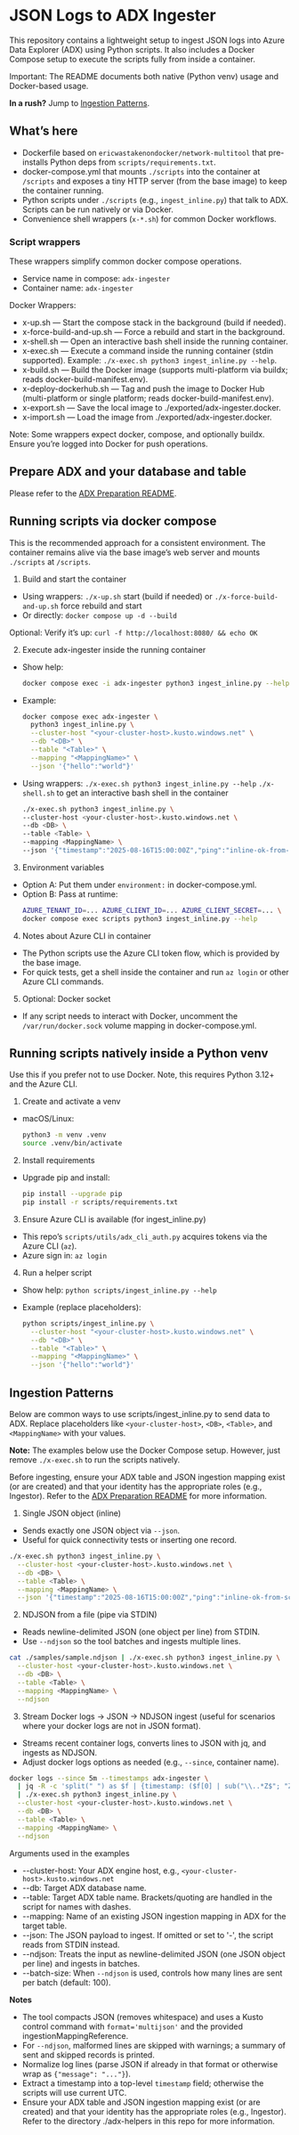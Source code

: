 # JSON Logs to ADX Ingester

This repository contains a lightweight setup to ingest JSON logs into Azure Data Explorer (ADX) using Python scripts. It 
also includes a Docker Compose setup to execute the scripts fully from inside a container.

Important: The README documents both native (Python venv) usage and Docker-based usage.

**In a rush?** Jump to [Ingestion Patterns](#ingestion-patterns).

## What’s here

- Dockerfile based on `ericwastakenondocker/network-multitool` that pre-installs Python deps from `scripts/requirements.txt`.
- docker-compose.yml that mounts `./scripts` into the container at `/scripts` and exposes a tiny HTTP server (from the base image) to keep the container running.
- Python scripts under `./scripts` (e.g., `ingest_inline.py`) that talk to ADX. Scripts can be run natively or via Docker.
- Convenience shell wrappers (`x-*.sh`) for common Docker workflows.

### Script wrappers

These wrappers simplify common docker compose operations.
- Service name in compose: `adx-ingester`
- Container name: `adx-ingester`

Docker Wrappers:
- x-up.sh — Start the compose stack in the background (build if needed).
- x-force-build-and-up.sh — Force a rebuild and start in the background.
- x-shell.sh — Open an interactive bash shell inside the running container.
- x-exec.sh — Execute a command inside the running container (stdin supported). Example: `./x-exec.sh python3 ingest_inline.py --help`.
- x-build.sh — Build the Docker image (supports multi-platform via buildx; reads docker-build-manifest.env).
- x-deploy-dockerhub.sh — Tag and push the image to Docker Hub (multi-platform or single platform; reads docker-build-manifest.env).
- x-export.sh — Save the local image to ./exported/adx-ingester.docker.
- x-import.sh — Load the image from ./exported/adx-ingester.docker.

Note: Some wrappers expect docker, compose, and optionally buildx. Ensure you’re logged into Docker for push operations.

## Prepare ADX and your database and table

Please refer to the [ADX Preparation README](adx-helpers/README.md).

## Running scripts via docker compose
This is the recommended approach for a consistent environment. The container remains alive via the base image’s web 
server and mounts `./scripts` at `/scripts`.

1) Build and start the container
- Using wrappers: `./x-up.sh` start (build if needed) or `./x-force-build-and-up.sh` force rebuild and start
- Or directly: `docker compose up -d --build`

Optional: Verify it’s up: `curl -f http://localhost:8080/ && echo OK`

2) Execute adx-ingester inside the running container
- Show help:
  ```bash
  docker compose exec -i adx-ingester python3 ingest_inline.py --help
  ```

- Example:
  ```bash
  docker compose exec adx-ingester \
    python3 ingest_inline.py \
    --cluster-host "<your-cluster-host>.kusto.windows.net" \
    --db "<DB>" \
    --table "<Table>" \
    --mapping "<MappingName>" \
    --json '{"hello":"world"}'
  ```

- Using wrappers:
  `./x-exec.sh python3 ingest_inline.py --help`
  `./x-shell.sh` to get an interactive bash shell in the container

  ```bash
  ./x-exec.sh python3 ingest_inline.py \
  --cluster-host <your-cluster-host>.kusto.windows.net \
  --db <DB> \
  --table <Table> \
  --mapping <MappingName> \
  --json '{"timestamp":"2025-08-16T15:00:00Z","ping":"inline-ok-from-script"}'
  ```

3) Environment variables
- Option A: Put them under `environment:` in docker-compose.yml.
- Option B: Pass at runtime:
  ```bash
  AZURE_TENANT_ID=... AZURE_CLIENT_ID=... AZURE_CLIENT_SECRET=... \
  docker compose exec scripts python3 ingest_inline.py --help
  ```

4) Notes about Azure CLI in container
- The Python scripts use the Azure CLI token flow, which is provided by the base image.
- For quick tests, get a shell inside the container and run `az login` or other Azure CLI commands.

5) Optional: Docker socket
- If any script needs to interact with Docker, uncomment the `/var/run/docker.sock` volume mapping in docker-compose.yml.

## Running scripts natively inside a Python venv

Use this if you prefer not to use Docker. Note, this requires Python 3.12+ and the Azure CLI.

1) Create and activate a venv

- macOS/Linux:
  ```bash
  python3 -m venv .venv
  source .venv/bin/activate
  ```

2) Install requirements

- Upgrade pip and install:
  ```bash
  pip install --upgrade pip
  pip install -r scripts/requirements.txt
  ```

3) Ensure Azure CLI is available (for ingest_inline.py)

- This repo’s `scripts/utils/adx_cli_auth.py` acquires tokens via the Azure CLI (`az`).
- Azure sign in: `az login`

4) Run a helper script

- Show help: `python scripts/ingest_inline.py --help`

- Example (replace placeholders):
  ```bash
  python scripts/ingest_inline.py \
    --cluster-host "<your-cluster-host>.kusto.windows.net" \
    --db "<DB>" \
    --table "<Table>" \
    --mapping "<MappingName>" \
    --json '{"hello":"world"}'
  ```
## Ingestion Patterns

Below are common ways to use scripts/ingest_inline.py to send data to ADX. Replace placeholders like `<your-cluster-host>`, 
`<DB>`, `<Table>`, and `<MappingName>` with your values.

**Note:** The examples below use the Docker Compose setup. However, just remove `./x-exec.sh` to run the scripts natively.

Before ingesting, ensure your ADX table and JSON ingestion mapping exist (or are created) and that your identity has the 
appropriate roles (e.g., Ingestor). Refer to the [ADX Preparation README](adx-helpers/README.md) 
for more information.

1) Single JSON object (inline)
- Sends exactly one JSON object via `--json`.
- Useful for quick connectivity tests or inserting one record.

```bash
./x-exec.sh python3 ingest_inline.py \
  --cluster-host <your-cluster-host>.kusto.windows.net \
  --db <DB> \
  --table <Table> \
  --mapping <MappingName> \
  --json '{"timestamp":"2025-08-16T15:00:00Z","ping":"inline-ok-from-script"}'
```

2) NDJSON from a file (pipe via STDIN)
- Reads newline-delimited JSON (one object per line) from STDIN.
- Use `--ndjson` so the tool batches and ingests multiple lines.

```bash
cat ./samples/sample.ndjson | ./x-exec.sh python3 ingest_inline.py \
  --cluster-host <your-cluster-host>.kusto.windows.net \
  --db <DB> \
  --table <Table> \
  --mapping <MappingName> \
  --ndjson
```

3) Stream Docker logs -> JSON -> NDJSON ingest (useful for scenarios where your docker logs are not in JSON format).
- Streams recent container logs, converts lines to JSON with jq, and ingests as NDJSON.
- Adjust docker logs options as needed (e.g., `--since`, container name).

```bash
docker logs --since 5m --timestamps adx-ingester \
  | jq -R -c 'split(" ") as $f | {timestamp: ($f[0] | sub("\\..*Z$"; "Z")), log: ($f[1:] | join(" "))}' \
  | ./x-exec.sh python3 ingest_inline.py \
  --cluster-host <your-cluster-host>.kusto.windows.net \
  --db <DB> \
  --table <Table> \
  --mapping <MappingName> \
  --ndjson
```

Arguments used in the examples
- --cluster-host: Your ADX engine host, e.g., `<your-cluster-host>.kusto.windows.net`
- --db: Target ADX database name.
- --table: Target ADX table name. Brackets/quoting are handled in the script for names with dashes.
- --mapping: Name of an existing JSON ingestion mapping in ADX for the target table.
- --json: The JSON payload to ingest. If omitted or set to '-', the script reads from STDIN instead.
- --ndjson: Treats the input as newline-delimited JSON (one JSON object per line) and ingests in batches.
- --batch-size: When `--ndjson` is used, controls how many lines are sent per batch (default: 100).

**Notes**

- The tool compacts JSON (removes whitespace) and uses a Kusto control command with `format='multijson'` and the provided ingestionMappingReference.
- For `--ndjson`, malformed lines are skipped with warnings; a summary of sent and skipped records is printed.
- Normalize log lines (parse JSON if already in that format or otherwise wrap as `{"message": "..."}`).
- Extract a timestamp into a top-level `timestamp` field; otherwise the scripts will use current UTC.
- Ensure your ADX table and JSON ingestion mapping exist (or are created) and that your identity has the appropriate 
  roles (e.g., Ingestor). Refer to the directory ./adx-helpers in this repo for more information.

